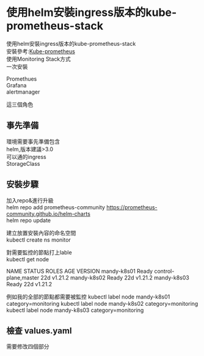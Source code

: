 # 使用helm安裝ingress版本的kube-prometheus-stack

使用helm安裝ingress版本的kube-prometheus-stack  
安裝參考:[Kube-prometheus](https://github.com/prometheus-community/helm-charts/tree/main/charts/kube-prometheus-stack "link")  
使用Monitoring Stack方式  
一次安裝

Promethues  
Grafana  
alertmanager  

這三個角色  

## 事先準備  
環境需要事先準備包含  
helm,版本建議>3.0  
可以通的ingress  
StorageClass  


## 安裝步驟  
  
加入repo&進行升級  
helm repo add prometheus-community https://prometheus-community.github.io/helm-charts  
helm repo update

建立放置安裝內容的命名空間  
kubectl create ns monitor  

對需要監控的節點打上lable  
kubectl get node

NAME          STATUS   ROLES                  AGE   VERSION
mandy-k8s01   Ready    control-plane,master   22d   v1.21.2
mandy-k8s02   Ready    <none>                 22d   v1.21.2
mandy-k8s03   Ready    <none>                 22d   v1.21.2  

例如我的全部的節點都需要被監控
kubectl label node mandy-k8s01 category=monitoring
kubectl label node mandy-k8s02 category=monitoring
kubectl label node mandy-k8s03 category=monitoring

## 檢查 values.yaml  
需要修改四個部分  

